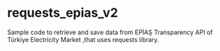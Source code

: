 # requests_epias_v2
Sample code to retrieve and save data from EPİAŞ Transparency API of Türkiye Electricity Market ,that uses requests library.
